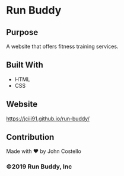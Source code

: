 # Run Buddy

## Purpose
A website that offers fitness training services.

## Built With
* HTML
* CSS

## Website
https://jciii91.github.io/run-buddy/

## Contribution
Made with ❤️ by John Costello

### ©️2019 Run Buddy, Inc 
